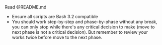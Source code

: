 Read @README.md

- Ensure all scripts are Bash 3.2 compatible
- You should work step-by-step and phase-by-phase without any break, you can only stop while there's any critical decision to make (move to next phase is not a critical decision). But remember to review your works twice before move to the next phase.